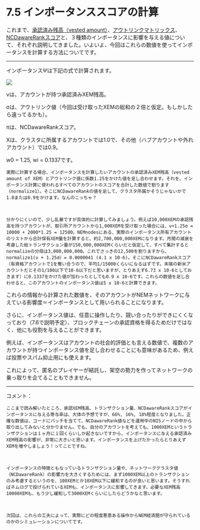 # 7.5 インポータンススコアの計算

これまで、[承認済み残高（vested amount）](https://nemlog.nem.social/blog/13483)、[アウトリンクマトリックス](https://nemlog.nem.social/blog/13907)、[NCDawareRankスコア](https://nemlog.nem.social/blog/14116)と、３種類のインポータンスに影響を与える値について、それぞれ説明してきました。いよいよ、今回はこれらの数値を使ってインポータンスを計算する方法についてです。

---

インポータンスΨは下記の式で計算されます。

![](https://s3-ap-northeast-1.amazonaws.com/nem-social/blog/10000/15000/15500/15500/1551055969%E3%82%B9%E3%82%AF%E3%83%AA%E3%83%BC%E3%83%B3%E3%82%B7%E3%83%A7%E3%83%83%E3%83%88%202019-02-25%209.51.07.png)

νは、アカウントが持つ承認済みXEM残高。

σは、アウトリンク値（今回は受け取ったXEMの総和の２倍と仮定。もしかしたら違ってるかも）。

πは、NCDawareRankスコア。

Χは、クラスタに所属するアカウントでは1.0で、その他（ハブアカウントや外れアカウント）では0.9。

w0 = 1.25, wi = 0.1337です。

```
実際に計算する場合、インポータンスを計算したいアカウントの承認済みXEM残高（vested amount of XEM）とアウトリンク値に係数1.25をかけた値を足し合わせます。それを、インポータンス計算に使われるすべてのアカウントのスコアを合計した数値で割ります（normalize1）。そこにNCDawareRankの値を足して、クラスタ所属かそうじゃないかで1.0または0.9をかけます。なんのこっちゃ？

 

分かりにくいので、少し乱暴ですが具体的に計算してみましょう。例えば10,000XEMの承認残高を持つアカウントが、取引所アカウントから1,000XEMを受け取った場合には、ν+1.25σ = 10000 + 2000*1.25 = 12500。NEMnodesにある、実際のインポータンス所有アカウントのリストから合計保有XEM量を計算すると、約2,700,000,000XEMになります。月間の減衰を考慮した総トランザクション量が150,000,000XEMくらいだと仮定して、すべて集計するとnormalizeの分母は3,000,000,000。これでさっきの12,500を割りますから、normalize1(ν + 1.25σ）= 0.0000041 (4.1 x 10-6)。そこにNCDawareRankスコア（有資格アカウントで1を奪い合うので、平均1/15000くらいになるはずです。末端の新米アカウントだとその1/100以下で10-6以下だと思いますが、とりあえず6.73 x 10-6としておきます）に0.1337をかけた値が加わったとしても0.9 x 10-6です。これらの数値を足し合わせると、このアカウントのインポータンス値は5 x 10-6と計算できます。
```

これらの情報から計算された数値を、そのアカウントがNEMネットワークに与えている影響度＝インポータンスとして用いられることになります。

さらに、インポータンス値は、任意に操作したり、競い合ったりができにくくなっており（7.6で説明予定）、ブロックチェーンの承認資格を得るためだけではなく、他にも役割を与えることができます。

例えば、インポータンスはアカウントの社会的評価とも言える数値で、複数のアカウントが持つインポータンス値を足し合わせることにも意味があるため、例えば投票やスパム抑止用にも使えます。

これによって、匿名のプレイヤーが結託し、架空の勢力を作ってネットワークの乗っ取りを企てることもできません。


---

コメント：

```
ここまで読み解いたところ、承認XEM残高、トランザクション量、NCDawareRankスコアがインポータンスに与える寄与率は、大体の予想ですが、66%, 16%, 18%程度となりました。正確な数値は、コードにパッチを当てて、NCDawareRank値などを運用中のNISノードの中から取り出してみないと分かりません。でも、自分のアカウントを考えても、1000XEMというトランザクションは１ヶ月に１回くらいしか起きないですから、インポータンスに与える承認済みXEM残高の影響が、非常に大きいと思います。インポータンスを上げたかったらとりあえずXEMを増やしましょう！ってことですね。

 

インポータンスの特徴ともなっているトランザクション量や、ネットワーククラスタ値（NCDawareRank）の影響力を大きくするためには、まず1000XEM以上のトランザクションのみ考慮するというのを、100XEMとか10XEM以下に緩和するのが良いと思います。そうすればネムログで投げられているXEMも、インポータンスに影響してきます。必要なXEM残高10000XEMも、もう少し緩和して3000XEMくらいにしたらどうかなと思います。

 

次回は、これらの工夫によって、実際にどの程度悪意ある操作からNEM経済圏が守られているのかのシミュレーションについてです。

```
